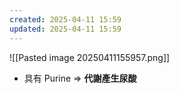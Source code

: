 ```yaml
---
created: 2025-04-11 15:59
updated: 2025-04-11 15:59
---
```

![[Pasted image 20250411155957.png]]
- 具有 Purine => **代謝產生尿酸**
